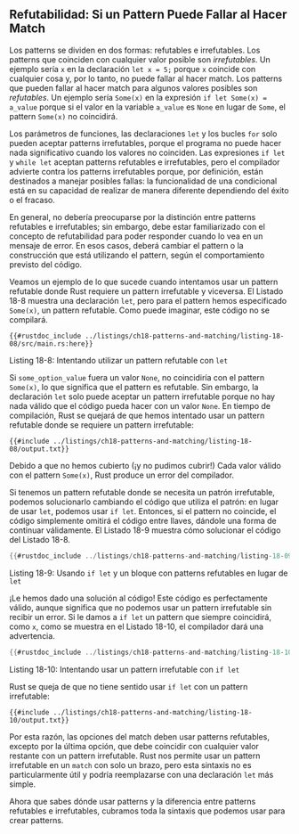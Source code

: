 ## Refutabilidad: Si un Pattern Puede Fallar al Hacer Match

Los patterns se dividen en dos formas: refutables e irrefutables. Los patterns
que coinciden con cualquier valor posible son *irrefutables*. Un ejemplo sería
`x` en la declaración `let x = 5;` porque `x` coincide con cualquier cosa y,
por lo tanto, no puede fallar al hacer match. Los patterns que pueden fallar al
hacer match para algunos valores posibles son *refutables*. Un ejemplo sería
`Some(x)` en la expresión `if let Some(x) = a_value` porque si el valor en la
variable `a_value` es `None` en lugar de `Some`, el pattern `Some(x)` no
coincidirá.

Los parámetros de funciones, las declaraciones `let` y los bucles `for` solo
pueden aceptar patterns irrefutables, porque el programa no puede hacer nada
significativo cuando los valores no coinciden. Las expresiones `if let` y
`while let` aceptan patterns refutables e irrefutables, pero el compilador
advierte contra los patterns irrefutables porque, por definición, están
destinados a manejar posibles fallas: la funcionalidad de una condicional está
en su capacidad de realizar de manera diferente dependiendo del éxito o el
fracaso.

En general, no debería preocuparse por la distinción entre patterns refutables
e irrefutables; sin embargo, debe estar familiarizado con el concepto de
refutabilidad para poder responder cuando lo vea en un mensaje de error. En
esos casos, deberá cambiar el pattern o la construcción que está utilizando el
pattern, según el comportamiento previsto del código.

Veamos un ejemplo de lo que sucede cuando intentamos usar un pattern refutable
donde Rust requiere un pattern irrefutable y viceversa. El Listado 18-8 muestra
una declaración `let`, pero para el pattern hemos especificado `Some(x)`, un
pattern refutable. Como puede imaginar, este código no se compilará.

```rust,ignore,does_not_compile
{{#rustdoc_include ../listings/ch18-patterns-and-matching/listing-18-08/src/main.rs:here}}
```

<span class="caption">Listing 18-8: Intentando utilizar un pattern refutable con
`let`</span>

Si `some_option_value` fuera un valor `None`, no coincidiría con el pattern
`Some(x)`, lo que significa que el pattern es refutable. Sin embargo, la 
declaración `let` solo puede aceptar un pattern irrefutable porque no hay nada
válido que el código pueda hacer con un valor `None`. En tiempo de compilación,
Rust se quejará de que hemos intentado usar un pattern refutable donde se
requiere un pattern irrefutable:

```console
{{#include ../listings/ch18-patterns-and-matching/listing-18-08/output.txt}}
```

Debido a que no hemos cubierto (¡y no pudimos cubrir!) Cada valor válido con el
pattern `Some(x)`, Rust produce un error del compilador.

Si tenemos un pattern refutable donde se necesita un patrón irrefutable, 
podemos solucionarlo cambiando el código que utiliza el patrón: en lugar de 
usar `let`, podemos usar `if let`. Entonces, si el pattern no coincide, el 
código simplemente omitirá el código entre llaves, dándole una forma de 
continuar válidamente. El Listado 18-9 muestra cómo solucionar el código del 
Listado 18-8.

```rust
{{#rustdoc_include ../listings/ch18-patterns-and-matching/listing-18-09/src/main.rs:here}}
```

<span class="caption">Listing 18-9: Usando `if let` y un bloque con patterns 
refutables en lugar de `let`</span>

¡Le hemos dado una solución al código! Este código es perfectamente válido,
aunque significa que no podemos usar un pattern irrefutable sin recibir un
error. Si le damos a `if let` un pattern que siempre coincidirá, como `x`, como
se muestra en el Listado 18-10, el compilador dará una advertencia.

```rust
{{#rustdoc_include ../listings/ch18-patterns-and-matching/listing-18-10/src/main.rs:here}}
```

<span class="caption">Listing 18-10: Intentando usar un pattern irrefutable
con `if let`</span>

Rust se queja de que no tiene sentido usar `if let` con un pattern 
irrefutable:

```console
{{#include ../listings/ch18-patterns-and-matching/listing-18-10/output.txt}}
```

Por esta razón, las opciones del match deben usar patterns refutables, excepto
por la última opción, que debe coincidir con cualquier valor restante con un
pattern irrefutable. Rust nos permite usar un pattern irrefutable en un `match`
con solo un brazo, pero esta sintaxis no es particularmente útil y podría
reemplazarse con una declaración `let` más simple.

Ahora que sabes dónde usar patterns y la diferencia entre patterns refutables e
irrefutables, cubramos toda la sintaxis que podemos usar para crear patterns.
